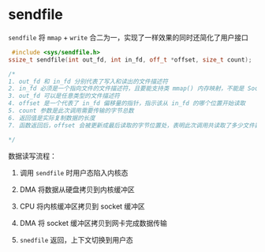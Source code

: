 # sendfile

`sendfile` 将 `mmap` + `write` 合二为一，实现了一样效果的同时还简化了用户接口

```cpp
 #include <sys/sendfile.h>
ssize_t sendfile(int out_fd, int in_fd, off_t *offset, size_t count);

/*
1. out_fd 和 in_fd 分别代表了写入和读出的文件描述符
2. in_fd 必须是一个指向文件的文件描述符，且要能支持类 mmap() 内存映射，不能是 Socket 类型
3. out_fd 可以是任意类型的文件描述符
4. offset 是一个代表了 in_fd 偏移量的指针，指示该从 in_fd 的哪个位置开始读取
5. count 参数是此次调用需要传输的字节总数
6. 返回值是实际复制数据的长度 
7. 函数返回后，offset 会被更新成最后读取的字节位置处，表明此次调用共读取了多少文件数据

*/
```

数据读写流程：

1. 调用 `sendfile` 时用户态陷入内核态

2. DMA 将数据从硬盘拷贝到内核缓冲区

3. CPU 将内核缓冲区拷贝到 socket 缓冲区

4. DMA 将 socket 缓冲区拷贝到网卡完成数据传输

5. `snedfile` 返回，上下文切换到用户态